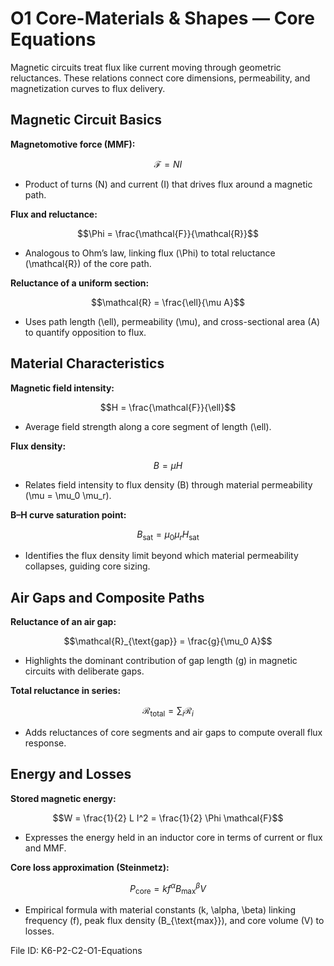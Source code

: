 # O1 Core-Materials & Shapes — Core Equations

Magnetic circuits treat flux like current moving through geometric reluctances. These relations connect core dimensions, permeability, and magnetization curves to flux delivery.

## Magnetic Circuit Basics
**Magnetomotive force (MMF):**

$$\mathcal{F} = N I$$

- Product of turns \(N\) and current \(I\) that drives flux around a magnetic path.

**Flux and reluctance:**

$$\Phi = \frac{\mathcal{F}}{\mathcal{R}}$$

- Analogous to Ohm’s law, linking flux \(\Phi\) to total reluctance \(\mathcal{R}\) of the core path.

**Reluctance of a uniform section:**

$$\mathcal{R} = \frac{\ell}{\mu A}$$

- Uses path length \(\ell\), permeability \(\mu\), and cross-sectional area \(A\) to quantify opposition to flux.

## Material Characteristics
**Magnetic field intensity:**

$$H = \frac{\mathcal{F}}{\ell}$$

- Average field strength along a core segment of length \(\ell\).

**Flux density:**

$$B = \mu H$$

- Relates field intensity to flux density \(B\) through material permeability \(\mu = \mu_0 \mu_r\).

**B–H curve saturation point:**

$$B_{\text{sat}} = \mu_0 \mu_r H_{\text{sat}}$$

- Identifies the flux density limit beyond which material permeability collapses, guiding core sizing.

## Air Gaps and Composite Paths
**Reluctance of an air gap:**

$$\mathcal{R}_{\text{gap}} = \frac{g}{\mu_0 A}$$

- Highlights the dominant contribution of gap length \(g\) in magnetic circuits with deliberate gaps.

**Total reluctance in series:**

$$\mathcal{R}_{\text{total}} = \sum_i \mathcal{R}_i$$

- Adds reluctances of core segments and air gaps to compute overall flux response.

## Energy and Losses
**Stored magnetic energy:**

$$W = \frac{1}{2} L I^2 = \frac{1}{2} \Phi \mathcal{F}$$

- Expresses the energy held in an inductor core in terms of current or flux and MMF.

**Core loss approximation (Steinmetz):**

$$P_{\text{core}} = k f^{\alpha} B_{\text{max}}^{\beta} V$$

- Empirical formula with material constants \(k, \alpha, \beta\) linking frequency \(f\), peak flux density \(B_{\text{max}}\), and core volume \(V\) to losses.

File ID: K6-P2-C2-O1-Equations
